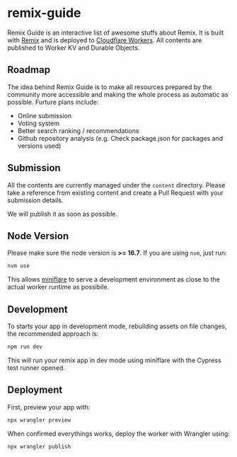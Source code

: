 # remix-guide

Remix Guide is an interactive list of awesome stuffs about Remix. It is built with [Remix](https://docs.remix.run) and is deployed to [Cloudflare Workers](https://workers.cloudflare.com/). All contents are published to Worker KV and Durable Objects.

## Roadmap

The idea behind Remix Guide is to make all resources prepared by the community more accessible and making the whole process as automatic as possible. Furture plans include:

- Online submission
- Voting system
- Better search ranking / recommendations
- Github repository analysis (e.g. Check package.json for packages and versions used)

## Submission

All the contents are currently managed under the `content` directory. Please take a reference from existing content and create a Pull Request with your submission details.

We will publish it as soon as possible.

## Node Version

Please make sure the node version is **>= 16.7**. If you are using `nvm`, just run:

```sh
nvm use
```

This allows [miniflare](https://github.com/cloudflare/miniflare) to serve a development environment as close to the actual worker runtime as possibile.

## Development

To starts your app in development mode, rebuilding assets on file changes, the recommended approach is:

```sh
npm run dev
```

This will run your remix app in dev mode using miniflare with the Cypress test runner opened.

## Deployment

First, preview your app with:

```sh
npx wrangler preview
```

When confirmed everythings works, deploy the worker with Wrangler using:

```sh
npx wrangler publish
```
